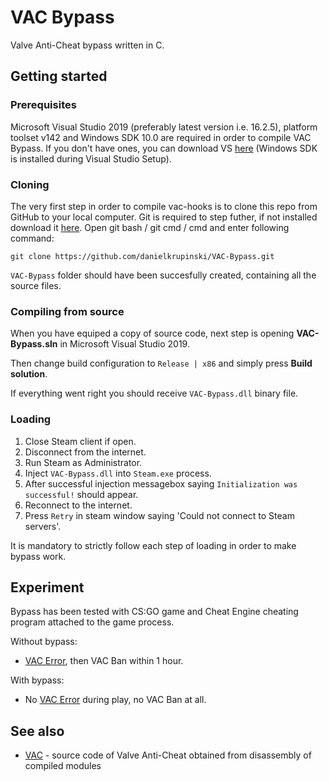 # VAC Bypass

Valve Anti-Cheat bypass written in C.

## Getting started

### Prerequisites
Microsoft Visual Studio 2019 (preferably latest version i.e. 16.2.5), platform toolset v142 and Windows SDK 10.0 are required in order to compile VAC Bypass. If you don't have ones, you can download VS [here](https://visualstudio.microsoft.com/) (Windows SDK is installed during Visual Studio Setup).

### Cloning
The very first step in order to compile vac-hooks is to clone this repo from GitHub to your local computer. Git is required to step futher, if not installed download it [here](https://git-scm.com). Open git bash / git cmd / cmd and enter following command:
```
git clone https://github.com/danielkrupinski/VAC-Bypass.git
```
`VAC-Bypass` folder should have been succesfully created, containing all the source files.

### Compiling from source

When you have equiped a copy of source code, next step is opening **VAC-Bypass.sln** in Microsoft Visual Studio 2019.

Then change build configuration to `Release | x86` and simply press **Build solution**.

If everything went right you should receive `VAC-Bypass.dll`  binary file.

### Loading

1. Close Steam client if open.
1. Disconnect from the internet.
1. Run Steam as Administrator.
1. Inject `VAC-Bypass.dll` into `Steam.exe` process.
1. After successful injection messagebox saying `Initialization was successful!` should appear.
1. Reconnect to the internet.
1. Press `Retry` in steam window saying 'Could not connect to Steam servers'.

It is mandatory to strictly follow each step of loading in order to make bypass work.

## Experiment
Bypass has been tested with CS:GO game and Cheat Engine cheating program attached to the game process.

Without bypass:
* [VAC Error](https://support.steampowered.com/kb_article.php?ref=2117-ilzv-2837), then VAC Ban within 1 hour.

With bypass:
* No [VAC Error](https://support.steampowered.com/kb_article.php?ref=2117-ilzv-2837) during play, no VAC Ban at all.

## See also
- [VAC](https://github.com/danielkrupinski/vac) - source code of Valve Anti-Cheat obtained from disassembly of compiled modules
